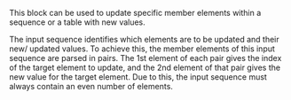 This block can be used to update specific member elements within a sequence or a table with new values.

The input sequence identifies which elements are to be updated and their new/ updated values. To achieve this, the member elements of this input sequence are parsed in pairs. The 1st element of each pair gives the index of the target element to update, and the 2nd element of that pair gives the new value for the target element. Due to this, the input sequence must always contain an even number of elements.
